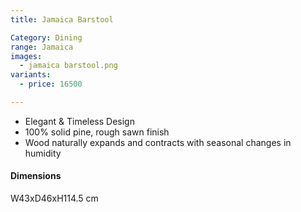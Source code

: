 ```yaml
---
title: Jamaica Barstool

Category: Dining
range: Jamaica
images:
  - jamaica barstool.png
variants:
  - price: 16500

---
```

* Elegant & Timeless Design
* 100% solid pine, rough sawn finish
* Wood naturally expands and contracts with seasonal changes in humidity

#### Dimensions
W43xD46xH114.5 cm
